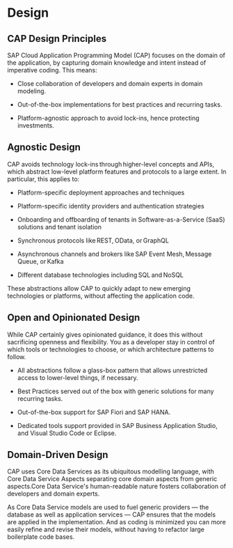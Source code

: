 <!-- loiodcdc2d9e48f042c3ba23e8656df921e9 -->

# Design



<a name="loiodcdc2d9e48f042c3ba23e8656df921e9__section_qf2_bqh_1zb"/>

## CAP Design Principles

SAP Cloud Application Programming Model \(CAP\) focuses on the domain of the application, by capturing domain knowledge and intent instead of imperative coding. This means:

-   Close collaboration of developers and domain experts in domain modeling.

-   Out-of-the-box implementations for best practices and recurring tasks.

-   Platform-agnostic approach to avoid lock-ins, hence protecting investments.




<a name="loiodcdc2d9e48f042c3ba23e8656df921e9__section_pgh_rsh_1zb"/>

## Agnostic Design

CAP avoids technology lock-ins through higher-level concepts and APIs, which abstract low-level platform features and protocols to a large extent. In particular, this applies to:

-   Platform-specific deployment approaches and techniques

-   Platform-specific identity providers and authentication strategies

-   Onboarding and offboarding of tenants in Software-as-a-Service \(SaaS\) solutions and tenant isolation

-   Synchronous protocols like REST, OData, or GraphQL

-   Asynchronous channels and brokers like SAP Event Mesh, Message Queue, or Kafka 

-   Different database technologies including SQL and NoSQL


These abstractions allow CAP to quickly adapt to new emerging technologies or platforms, without affecting the application code.



<a name="loiodcdc2d9e48f042c3ba23e8656df921e9__section_lfp_ssh_1zb"/>

## Open and Opinionated Design

While CAP certainly gives opinionated guidance, it does this without sacrificing openness and flexibility. You as a developer stay in control of which tools or technologies to choose, or which architecture patterns to follow.

-   All abstractions follow a glass-box pattern that allows unrestricted access to lower-level things, if necessary.

-   Best Practices served out of the box with generic solutions for many recurring tasks.

-   Out-of-the-box support for SAP Fiori and SAP HANA.

-   Dedicated tools support provided in SAP Business Application Studio, and Visual Studio Code or Eclipse.




<a name="loiodcdc2d9e48f042c3ba23e8656df921e9__section_tgs_wsh_1zb"/>

## Domain-Driven Design

CAP uses Core Data Services as its ubiquitous modelling language, with Core Data Service Aspects separating core domain aspects from generic aspects.Core Data Service's human-readable nature fosters collaboration of developers and domain experts.

As Core Data Service models are used to fuel generic providers — the database as well as application services — CAP ensures that the models are applied in the implementation. And as coding is minimized you can more easily refine and revise their models, without having to refactor large boilerplate code bases.

